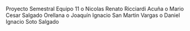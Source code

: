 Proyecto Semestral Equipo 11
o Nicolas Renato Ricciardi Acuña
o Mario Cesar Salgado Orellana
o Joaquín Ignacio San Martin Vargas
o Daniel Ignacio Soto Salgado

